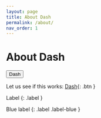 ```yaml
---
layout: page
title: About Dash
permalink: /about/
nav_order: 1
---
```


# About Dash

<button type="button" name="button" href="https://browndash.com/login" class="btn">Dash</button>

Let us see if this works:
[Dash](https://browndash.com/login){: .btn }


Label
{: .label }

Blue label
{: .label .label-blue }